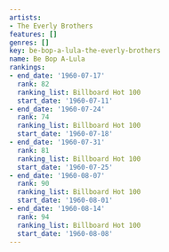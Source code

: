 ```yaml
---
artists:
- The Everly Brothers
features: []
genres: []
key: be-bop-a-lula-the-everly-brothers
name: Be Bop A-Lula
rankings:
- end_date: '1960-07-17'
  rank: 82
  ranking_list: Billboard Hot 100
  start_date: '1960-07-11'
- end_date: '1960-07-24'
  rank: 74
  ranking_list: Billboard Hot 100
  start_date: '1960-07-18'
- end_date: '1960-07-31'
  rank: 81
  ranking_list: Billboard Hot 100
  start_date: '1960-07-25'
- end_date: '1960-08-07'
  rank: 90
  ranking_list: Billboard Hot 100
  start_date: '1960-08-01'
- end_date: '1960-08-14'
  rank: 94
  ranking_list: Billboard Hot 100
  start_date: '1960-08-08'
---
```


